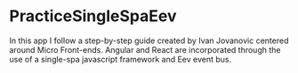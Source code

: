 # PracticeSingleSpaEev
In this app I follow a step-by-step guide created by Ivan Jovanovic centered around Micro Front-ends. Angular and React are incorporated through the use of a single-spa javascript framework and Eev event bus. 

